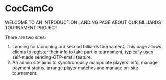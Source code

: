 # CocCamCo

WELCOME TO AN INTRODUCTION LANDING PAGE ABOUT OUR BILLIARDS TOURNAMENT PROJECT

There are two sites:
1. Landing for launching our second billiards tournament. This page allows clients to register their info to take part in tournament, typically uses self-made sending-OTP-email feature.
2. An admin site aims to synchronously manipulate players' info, manage payment status, arrange player matches and manage on-site tournament. 
